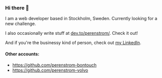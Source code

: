 ### Hi there 👋
I am a web developer based in Stockholm, Sweden. Currently looking for a new challenge. 

I also occasionally write stuff at [dev.to/perenstrom/](https://dev.to/perenstrom/). Check it out!

And if you're the businessy kind of person, check out [my LinkedIn](www.linkedin.com/in/perenstrom).

#### Other accounts:
* https://github.com/perenstrom-bontouch
* https://github.com/perenstrom-volvo
